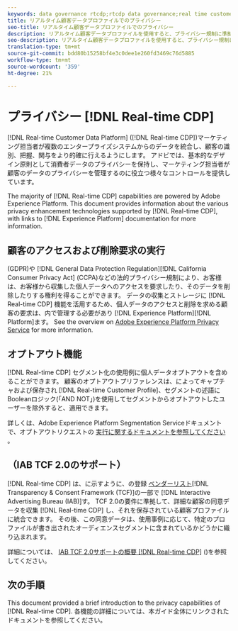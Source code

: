 ```yaml
---
keywords: data governance rtcdp;rtcdp data governance;real time customer data profile data governance;privacy rtcdp;rtcdp privacy
title: リアルタイム顧客データプロファイルでのプライバシー
seo-title: リアルタイム顧客データプロファイルでのプライバシー
description: リアルタイム顧客データプロファイルを使用すると、プライバシー規制に準拠したデータ操作を維持するプロセスを合理化できます。
seo-description: リアルタイム顧客データプロファイルを使用すると、プライバシー規制に準拠したデータ操作を維持するプロセスを合理化できます。
translation-type: tm+mt
source-git-commit: bdd80b15258bf4e3c0dee1e260fd3469c76d5885
workflow-type: tm+mt
source-wordcount: '359'
ht-degree: 21%

---
```



# プライバシー [!DNL Real-time CDP]

[!DNL Real-time Customer Data Platform] ([!DNL Real-time CDP])マーケティング担当者が複数のエンタープライズシステムからのデータを統合し、顧客の識別、把握、関与をより的確に行えるようにします。 アドビでは、基本的なデザイン原則として消費者データのプライバシーを保持し、マーケティング担当者が顧客のデータのプライバシーを管理するのに役立つ様々なコントロールを提供しています。

The majority of [!DNL Real-time CDP] capabilities are powered by Adobe Experience Platform. This document provides information about the various privacy enhancement technologies supported by [!DNL Real-time CDP], with links to [!DNL Experience Platform] documentation for more information.

## 顧客のアクセスおよび削除要求の実行

(GDPR)や [!DNL General Data Protection Regulation][!DNL California Consumer Privacy Act] (CCPA)などの法的プライバシー規制により、お客様は、お客様から収集した個人データへのアクセスを要求したり、そのデータを削除したりする権利を得ることができます。 データの収集とストレージに [!DNL Real-time CDP] 機能を活用するため、個人データのアクセスと削除を求める顧客の要求は、内で管理する必要があり [!DNL Experience Platform][!DNL Platform]ます。 See the overview on [Adobe Experience Platform Privacy Service](../../privacy-service/home.md) for more information.

## オプトアウト機能

[!DNL Real-time CDP] セグメント化の使用例に個人データオプトアウトを含めることができます。 顧客のオプトアウトプリファレンスは、によってキャプチャおよび保存され [!DNL Real-time Customer Profile]、セグメントの述語にBooleanロジック(「AND NOT」)を使用してセグメントからオプトアウトしたユーザーを除外すると、適用できます。

詳しくは、Adobe Experience Platform Segmentation Serviceドキュメントで、オプトアウトリクエストの [実行に関するドキュメントを参照してください](../../segmentation/honoring-opt-outs.md) 。

## （IAB TCF 2.0のサポート）

[!DNL Real-time CDP] は、に示すように、の登録 [ベンダーリスト](https://iabeurope.eu/vendor-list-tcf-v2-0/)[!DNL Transparency & Consent Framework (TCF)]の一部で [!DNL Interactive Advertising Bureau (IAB)]す。 TCF 2.0の要件に準拠して、詳細な顧客の同意データを収集 [!DNL Real-time CDP] し、それを保存されている顧客プロファイルに統合できます。 その後、この同意データは、使用事例に応じて、特定のプロファイルが書き出されたオーディエンスセグメントに含まれているかどうかに織り込まれます。

詳細については、 [IAB TCF 2.0サポートの概要 [!DNL Real-time CDP]](./iab/overview.md) ()を参照してください。

## 次の手順

This document provided a brief introduction to the privacy capabilities of [!DNL Real-time CDP]. 各機能の詳細については、本ガイド全体にリンクされたドキュメントを参照してください。
